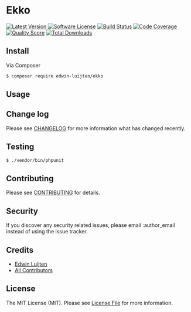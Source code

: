 # Ekko

[![Latest Version](https://img.shields.io/github/release/edwin-luijten/ekko.svg?style=flat)](https://github.com/Edwin-Luijten/ekko/releases)
[![Software License](https://img.shields.io/badge/license-MIT-brightgreen.svg?style=flat-square)](LICENSE.md)
[![Build Status](https://img.shields.io/travis/Edwin-Luijten/ekko/master.svg?style=flat-square)](https://travis-ci.org/Edwin-Luijten/ekko)
[![Code Coverage](https://img.shields.io/scrutinizer/coverage/g/Edwin-Luijten/ekko.svg?style=flat-square)](https://scrutinizer-ci.com/g/Edwin-Luijten/ekko/?branch=master)
[![Quality Score](https://img.shields.io/scrutinizer/g/Edwin-Luijten/ekko.svg?style=flat-square)](https://scrutinizer-ci.com/g/Edwin-Luijten/ekko/?branch=master)
[![Total Downloads](https://img.shields.io/packagist/dt/edwin-luijten/ekko.svg?style=flat-square)](https://packagist.org/packages/edwin-luijten/ekko)


## Install

Via Composer

``` bash
$ composer require edwin-luijten/ekko
```

## Usage

## Change log

Please see [CHANGELOG](CHANGELOG.md) for more information what has changed recently.

## Testing

``` bash
$ ./vendor/bin/phpunit
```

## Contributing

Please see [CONTRIBUTING](CONTRIBUTING.md) for details.

## Security

If you discover any security related issues, please email :author_email instead of using the issue tracker.

## Credits

- [Edwin Luijten](https://github.com/Edwin-Luijten)
- [All Contributors](https://github.com/Edwin-Luijten/Ekki/graphs/contributors)

## License

The MIT License (MIT). Please see [License File](LICENSE.md) for more information.